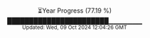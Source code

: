 <p align="center">
⏳Year Progress (77.19 %)<br>
███████████████████████▁▁▁▁▁▁▁ <br>
<sub>Updated: Wed, 09 Oct 2024 12:04:26 GMT</sub>
</p>

